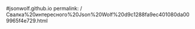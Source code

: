 #jsonwolf.github.io
permalink: /Свалка%20интересного%20Json%20Wolf%20d9c1288fa9ec401080da009965f4e729.html